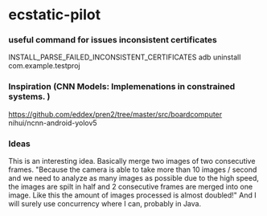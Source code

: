 # ecstatic-pilot



### useful command for issues inconsistent certificates 
INSTALL_PARSE_FAILED_INCONSISTENT_CERTIFICATES
adb uninstall com.example.testproj

### Inspiration (CNN Models: Implemenations in constrained systems. )
https://github.com/eddex/pren2/tree/master/src/boardcomputer 
nihui/ncnn-android-yolov5

### Ideas
This is an interesting idea. Basically merge two images of two consecutive frames. 
"Because the camera is able to take more than 10 images / second and we need to analyze as many images as possible due to the high speed, the images are spilt in half and 2 consecutive frames are merged into one image. Like this the amount of images processed is almost doubled!"
And I will surely use concurrency where I can, probably in Java.
